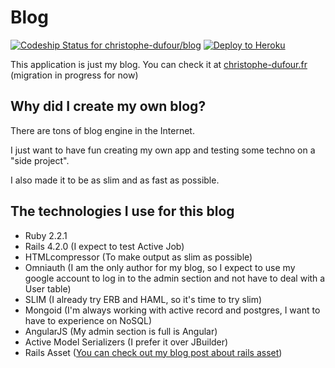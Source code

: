 Blog
================

[ ![Codeship Status for christophe-dufour/blog](https://codeship.com/projects/c2deea30-c44f-0132-ce5c-46867e328226/status?branch=master)](https://codeship.com/projects/74096)
[![Deploy to Heroku](https://www.herokucdn.com/deploy/button.png)](https://heroku.com/deploy)

This application is just my blog. You can check it at [christophe-dufour.fr](https://www.christophe-dufour.fr) (migration in progress for now)

Why did I create my own blog?
-----------

There are tons of blog engine in the Internet.

I just want to have fun creating my own app and testing some techno on a "side project".

I also made it to be as slim and as fast as possible.

The technologies I use for this blog
-------------

- Ruby 2.2.1
- Rails 4.2.0 (I expect to test Active Job)
- HTMLcompressor (To make output as slim as possible)
- Omniauth (I am the only author for my blog, so I expect to use my google account to log in to the admin section and not have to deal with a User table)
- SLIM (I already try ERB and HAML, so it's time to try slim)
- Mongoid (I'm always working with active record and postgres, I want to have to experience on NoSQL)
- AngularJS (My admin section is full is Angular)
- Active Model Serializers (I prefer it over JBuilder)
- Rails Asset ([You can check out my blog post about rails asset](http://www.christophe-dufour.fr/rails/assets/2015/04/15/how-to-provide-assets-on-a-rails-project.html))


